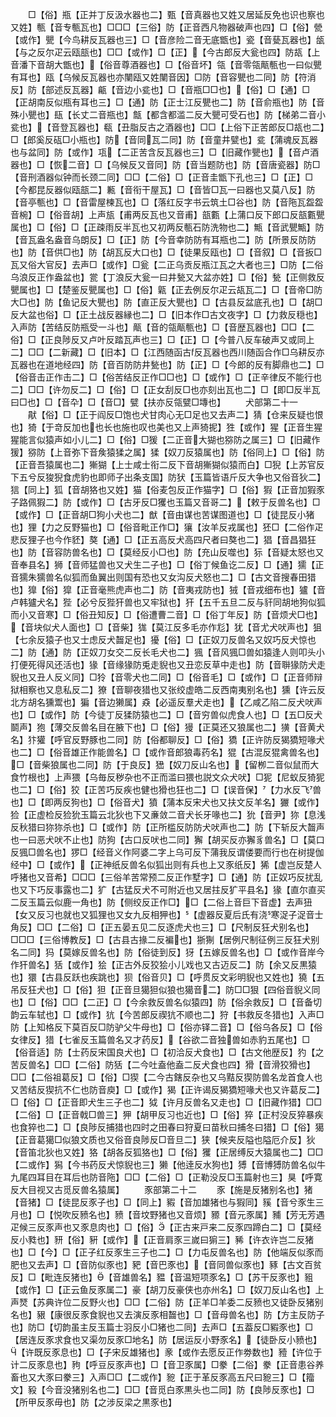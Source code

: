 <!-- { "loadSidebar": true } -->
　　□【俗】瓶【正并丁反汲水器也二】甄【音真器也又姓又居延反免也识也察也又姓】甎【音专甎瓦也】□□□【三俗】防【正音西凡物器破声也四】□【俗】甇【或作】甖【今鸟耕反瓦器也三】□【音彦险二音无底甑也】瓷【音甆瓦器也】瓵【与之反尔疋云瓯瓿也】□□【或作】□【正】【今古郎反大瓮也四】防瓳【上音潘下音胡大甑也】【俗音尊酒器也】□【俗音坏】瓴【音零瓴甋甎也一曰似甖有耳也】瓯【乌候反瓦器也亦闉瓯又姓闉音因】□防【音容甖也二同】防【符消反】防【部述反瓦器】甂【音边小瓫也】□【音瓶□□也】【俗】□【通】□【正胡南反似瓶有耳也三】□【通】防【正士江反甖也二】防【音俞瓶也】防【音殊小甖也】瓺【长丈二音瓶也】甔【都含都滥二反大甖可受石也】防【梯弟二音小瓫也】【音登瓦器也】瓻【丑脂反古之酒器也】□□【上俗下正苦郎反□瓳也二】□【郎奚反砙□小瓶也】防【音同瓦二同】防【音童井甓也】瓫【蒲魂反瓦器也与盆同】防【或作】瓨【二正苦含反瓦器也三】□【旧藏作甖也】【音卢酒器也】□【恢二音】□【乌候反又音同】防【音当题防也】防【音唐瓷器】防□【音刑酒器似钟而长颈二同】□□【二俗】□【正音圭甑下孔也三】□【正】□【今都昆反器似瓯瓿二】甉【音衔干屋瓦】□【音皆□瓦一曰器也又莫八反】防【音亭甎也】□【音雷屋楝瓦也】□【落红反字书云筑土□谷也】防【音陁瓦盌盌音椀】□【俗音胡】上声瓬【甫两反瓦也又音甫】瓿甊【上蒲口反下郎口反瓿甊甖属也】□【俗】□【正疎雨反半瓦也又初两反甎石防洗物也二】甒【音武甖甒】防【音瓦盎名盎音乌朗反】□【正】防【今音幸防防有耳瓶也二】防【所景反防防也】防【音供□也】防【胡瓦反大口也】□【徒果反瓯也】□【音叙】□【音扳□瓦又俗大官反】去声□【或作】□瓮【二正乌贡反瓶江瓦之大者也三】□防【二俗乌浪反正作盎盆也】瓽【丁浪反大瓮一曰井甃又大盆亦姓】□【俗】甃【正侧救反甖属也】□【楚鉴反甖属也】□【俗】甈【正去例反尔疋云瓳瓦二】□【音帝□防大□也】防【鱼记反大甖也】防【直正反大甖也】□【古县反盆底孔也】□【胡□反大盆也俗】□【正土战反器縁也二】□【旧本作□古文夜字】□【力救反穏也】入声防【苦结反防瓶受一斗也】甋【音的瓴甋甎也】□【音歴瓦器也】□□【二俗】□【正良陟反又卢叶反踏瓦声也三】□【正】□【今普八反车破声又或同上二】□□【二新藏】□【旧本】□【江西随函古反瓦器也西川随函合作□乌耕反亦瓦器也在道地经四】防【音百防防井甃也】防【正】□【今郎的反有脚鼎也二】□【俗音击正作击二】□【俗苦结反正作□□也】□【或作】□【正辛律反不能行也二】□□【许勿反二】□【俗】□【正女刮反□也亦刻出瓦也二】□【即□反半瓦曰□也】□【音卆】□【音□】甓【扶亦反瓴甓□塼也】
　　犬部第二十一
　　猒【俗】□【正于阎反□饱也犬甘肉心无□足也又去声二】猜【仓来反疑也恨也】猗【于竒反加也也长也施也叹也美也又上声猗抳】狌【或作】猩【正音生猩猩能言似猿声如小儿二】□【俗】□猨【二正音大猢也猕防之属三】□【旧藏作猨】猕防【上音弥下音矦猿猱之属】猱【奴刀反猿属也】防【俗同上】□【俗】防【正音吾猿属也二】獑猢【上士咸士衔二反下音胡獑猢似猿而白】□猊【上苏官反下五兮反狻猊食虎豹也即师子出条支国】防犾【玉篇皆语斤反大争也又俗音狄二】狺【同上】狐【音胡狢也又姓】猫【俗麦包反正作猫字】□【俗】猳【正音加猳豕子路佩猳二】防【或作】□【古牙反□玃也玉篇又音哥二】【敕于反兽名也】□【或作】□【正音胡□狗小犬也二】猷【音由谋也苦谋图道也】□【徒昆反小猪也】狸【力之反野猫也】□【俗音毗正作□】獽【汝羊反戎属也】狉□【二俗作疋悲反狸子也今作豾】獒【通】□【正五高反犬高四尺者曰獒也二】猖【音昌猖狂也】防【音容防兽名也】□【莫经反小□也】防【充山反噬也】狋【音疑太怒也又音奉县名】狮【音师猛兽也又犬生二子也】□【俗丁候鱼讫二反】□【通】獳【正音獳朱獳兽名似狐而鱼翼出则国有恐也又女沟反犬怒也二】□【古文音搜春田猎也】獋【俗】獔【正音毫熊虎声也二】防【音夷戎防也】狨【音戎细布也】獹【音卢韩獹犬名】狴【必兮反狴犴兽也又牢狱也】犴【五千五旦二反与豻同胡地狗似狐而小又音寒】□【俗丑知反】□【俗遭曹二音】□【俗丁年反】防【音烦犬□也】【音块似犬人面也】□【音柴】狵【莫江反多毛亦作尨】犹【音尤犬吠声也】狙【七余反猿子也又士虑反犬齧足也】獶【俗】□【正奴刀反兽名又奴巧反犬惊也二】防【通】防【正奴刀女交二反长毛犬也二】猦【音风猦□兽如猿逢人则叩头小打便死得风还活也】猭【音缘猭防兎走貎也又丑恋反草中走也】防【音聨猭防犬走貎也又丑人反义同】□狑【音零犬也二同】□【俗音毛】□【或作】□【正音师辩狱相察也又息私反二】獠【音聊夜猎也又张绞虚皓二反西南夷别名也】獯【许云反北方胡名獯鬻也】猵【音边獭属】猋【必遥反羣犬走也】【乙咸乙陷二反犬吠声也】□【或作】防【今徒丁反猱防猿也二】□【音穷兽似虎食人也】□【五□反犬鬬声】狍【薄交反兽名目在腋下也】□【俗】獌【正莫还又狼属也二】獚【音黄犬名】犿獾【呼官反野豚也二同】防【俗都聊反】□【俗】獢【正许防反猲獢短喙犬也二】□【俗音雄正作能兽名】□【或作音郎狼毒药名】猑【古混反猑禽兽名也】□【音柴狼属也二同】防【于良反】峱【奴刀反山名也】【留栁二音似鼠而大食竹根也】上声猥【乌毎反秽杂也不正而滥曰猥也説文众犬吠】□狔【尼蚁反猗狔也二】□【俗】狡【正苦巧反疾也健也猾也狂也二】□【误音保】【力水反飞兽也】□【即两反狗也】□【俗音犬】獖【蒲本反宋犬也又扶文反羊名】玁【或作】猃【正虚检反猃狁玉篇云北狄也下又亷敛二音犬长牙喙也二】狁【音尹】狝【息浅反秋猎曰狝狝杀也】□【或作】防【正所槛反防防犬吠声也二】防【下斩反大齧声也一曰恶犬吠不止也】防狗【古口反吠也二同】獬【胡买反亦獬豸兽名】□【莫口反猦□兽名也】猡□【经音义作阿婆二字上乌可反下蒲我反谓偻要而行也在树提伽经中】□【或作】【正神纸反兽名似狐出则有兵也上又豕纸反】狶【虚岂反楚人呼猪也又音希】□□□【三俗羊苦常预二反正作墅字】□【通】防【正奴巧反扰乱也又下巧反事露也二】犷【古猛反犬不可附近也又居拄反犷平县名】猭【直尔直买二反玉篇云似鹿一角也】防【侧绞反正作□】□【二俗上音巨下音虚】去声狃【女又反习也就也又狐狸也又女九反相狎也】【虚器反夏后氏有浇寒浞子浞音士角反】□□【二俗】□【正五晏五见二反逐虎犬也三】□【尺制反狂犬别名也】□□□【三俗博教反】□【古县古掾二反褊也】狾猘【居例尺制征例三反狂犬别名二同】犸【莫嫁反兽名也】防【俗徒到反】犽【五嫁反兽名也】□【或作音岸今作犴兽名】狧【或作】狯【正古外反狡狯小儿戏也又古迈反二】防【余又反黒猿也】獧【古县反跃也疾跳也】狈【俗音贝】□【呼贯反文彩明貎也又姓也】獟【五吊反狂犬也】□【俗】狚【正音旦獦狚似狼也獦音二】防□□狠【四俗音貎义同也】□【俗】□□【二正】□【今余救反兽名似猿四】防【俗余救反】□【音备切韵云车轼也】□【或作】犺【今苦郎反禊犺不顺也二】狩【书救反冬猎也】入声□防【上知格反下莫百反□防驴父牛母也】□【俗亦铎二音】□【俗乌各反】□【俗女律反】猎【七雀反玉篇兽名又才药反】【谷欲二音独兽如赤豹五尾也】□【俗音适】防【士药反宋国良犬也】□【初洽反犬食也】□【古文他歴反】犳【之苦反兽名】□□【二俗】防狧【二今吐盍他盍二反犬食也四】猾【音滑狡猾也】□□【二俗祖葛反】□【俗】□猰【二今古鎋反杂也又乌黠反猰防兽名龙首食人也又苦结反猰抗不仁也防音庾】□【或作】猲【正许谒反猲獢短喙犬也又许葛反二】□【俗】□【正音即犬生三子也二】狘【许月反兽名又走也】□【旧藏作猎】□□【二俗】□【正音戟□兽三】狎【胡甲反习也近也】□【俗】猝【正村没反猝暴疾也食猝也二】□【良陟反捕猎也四时之田春曰狩夏曰苗秋曰捕冬曰猎】□【俗】獦【正音葛獦□似狼文质也又俗音良陟反□音旦二】狭【候夹反隘也隘厄介反】狄【音笛北狄也又姓】狢【胡各反狐狢也】□【俗】玃【正居缚反大猿属也二】□□【二或作】獡【今书药反犬惊貎也三】獭【他逹反水狗也】猼【音博猼防兽名似牛九尾四耳目在耳后也防音陁】□□【二俗】□【正勒没反□玉篇射也三】狊【呼寛反大目视又古觅反兽名猿属】
　　豕部第二十二
　　豕【施是反猪别名也】猪【音猪】□【徒昆反豕子也】□【同上】豭【音加雄猪也与猳同】豯【音兮豕生三月也】□【悦吹反豮名也】豮【音坟野猪也又音烦】豲【音元豕属】豧【芳无芳遇疋候三反豕声也又豕息肉也】□【俗】【正古来戸来二反豕四蹄白二】□【莫经反小甤也】豜【俗】豣【或作】【正音肩豕三嵗曰猏三】豨【许衣许岂二反猪也】□【今】□【正子红反豕生三子也二】□【力屯反兽名也】防【他端反似豕而肥也又去声】□【音防似豕也】豝【音巴豕也】【音同兽似豕也】豩【古文百贫反】□【毗连反猪也】【音雄兽名】豱【音温短项豕名】□【苏干反豕也】豠【或作】□【正云鱼反豕属二】豪【胡刀反豪侠也亦州名】□【奴刀反山名也】上声燹【苏典许位二反野火也】□□【二俗】防【正羊□羊委二反豮也又徒卧反猪别名也】豤【康很反豕食貎也又去演反豕相齧也】□【音母兽名也】防【方主反防子也】防□【切韵虽主反玉篇士羽反小□猪也二同】去声□【五葢反□豭豕也】□【居连反豕求食也又渠勿反豕□地名】防【居运反小野豕名】【徒卧反小豮也】【许既反豕息也】□【子宋反雄猪也】豙【或作去愿反正作劵数也】豷【许位于计二反豕息也】豞【呼豆反豕声也】□【音卫豕属】□豢【二俗】豢【正音患谷养畜也又大豕曰豢三】入声□□【二或作】豟【正于革反豕高五尺曰豟三】□【籀文】豛【今音没猪别名也二】□□【音觅白豕黒头也二同】防【良陟反豕也】□【所甲反豕毋也】防【之涉反梁之黒豕也】
